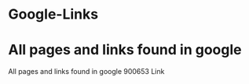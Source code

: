 # Google-Links
# All pages and links found in google
All pages and links found in google 900653 Link
